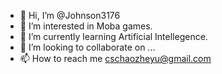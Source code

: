 - 👋 Hi, I’m @Johnson3176
- 👀 I’m interested in Moba games.
- 🌱 I’m currently learning Artificial Intellegence.
- 💞️ I’m looking to collaborate on ...
- 📫 How to reach me cschaozheyu@gmail.com

<!---
Johnson3176/Johnson3176 is a ✨ special ✨ repository because its `README.md` (this file) appears on your GitHub profile.
You can click the Preview link to take a look at your changes.
--->
